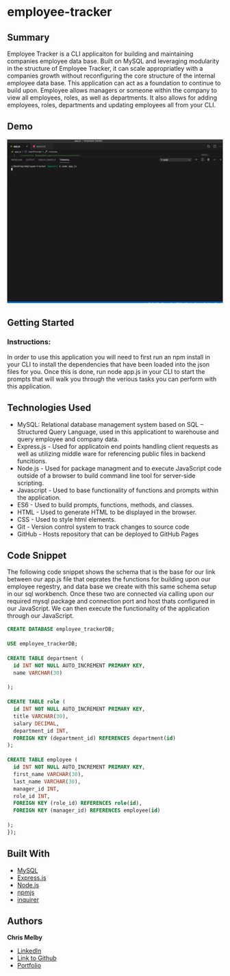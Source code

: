 # employee-tracker

## Summary 
Employee Tracker is a CLI applicaiton for building and maintaining companies employee data base. Built on MySQL and leveraging modularity in the structure of Employee Tracker, it can scale appropriatley with a companies growth without reconfiguring the core structure of the internal employee data base. This application can act as a foundation to continue to build upon. Employee allows managers or someone within the company to view all employees, roles, as well as departments. It also allows for adding employees, roles, departments and updating employees all from your CLI.

## Demo
![Site](Assets/demo.gif) 

## Getting Started

### Instructions:
In order to use this application you will need to first run an npm install in your CLI to install the dependencies that have been loaded into the json files for you. Once this is done, run node app.js in your CLI to start the prompts that will walk you through the verious tasks you can perform with this application. 

 
## Technologies Used
- MySQL: Relational database management system based on SQL – Structured Query Language, used in this applicationt to warehouse and query employee and company data. 
- Express.js - Used for applicatoin end points handling client requests as well as utilizing middle ware for referencing public files in backend funcitions. 
- Node.js - Used for package managment and to execute JavaScript code outside of a browser to build command line tool for server-side scripting.
- Javascript - Used to base functionality of functions and prompts within the application.
- ES6 - Used to build prompts, functions, methods, and classes.  
- HTML - Used to generate HTML to be displayed in the browser.
- CSS - Used to style html elements.
- Git - Version control system to track changes to source code
- GitHub - Hosts repository that can be deployed to GitHub Pages
 
## Code Snippet
The following code snippet shows the schema that is the base for our link between our app.js file that oeprates the functions for building upon our employee regestry, and data base we create with this same schema setup in our sql workbench. Once these two are connected via calling upon our required mysql package and connection port and host thats configured in our JavaScript. We can then execute the functionality of the application through our JavaScript.

```sql
CREATE DATABASE employee_trackerDB;

USE employee_trackerDB;

CREATE TABLE department (
  id INT NOT NULL AUTO_INCREMENT PRIMARY KEY,
  name VARCHAR(30)
 
);

CREATE TABLE role (
  id INT NOT NULL AUTO_INCREMENT PRIMARY KEY,
  title VARCHAR(30),
  salary DECIMAL,
  department_id INT,
  FOREIGN KEY (department_id) REFERENCES department(id)
);

CREATE TABLE employee (
  id INT NOT NULL AUTO_INCREMENT PRIMARY KEY,
  first_name VARCHAR(30),
  last_name VARCHAR(30),
  manager_id INT,
  role_id INT,
  FOREIGN KEY (role_id) REFERENCES role(id),
  FOREIGN KEY (manager_id) REFERENCES employee(id)

);
});

```

## Built With
* [MySQL](https://www.mysql.com/)
* [Express.js](https://expressjs.com/)
* [Node.js](https://nodejs.org/en/)
* [npmjs](https://docs.npmjs.com/)
* [inquirer](https://www.npmjs.com/package/inquirer)

## Authors

**Chris Melby**
- [LinkedIn](https://www.linkedin.com/in/chris-melby-71106b126/)
- [Link to Github](https://github.com/cmelby)
- [Portfolio](https://cmelby.github.io/portfolio/)
